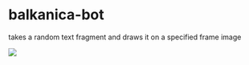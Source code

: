 # balkanica-bot
takes a random text fragment and draws it on a specified frame image

<img src=https://i.imgur.com/eeoAKrV.jpg>
